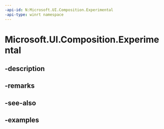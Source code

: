 ```yaml
---
-api-id: N:Microsoft.UI.Composition.Experimental
-api-type: winrt namespace
---
```


# Microsoft.UI.Composition.Experimental



## -description

## -remarks

## -see-also

## -examples


